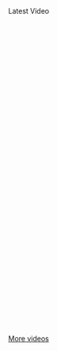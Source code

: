 <div class="w3-card w3-padding-24 paddingbottom32">
  <div class="w3-xxlarge">Latest Video</div><br>
  <div class="w3-large fontgrey" style='max-width: 570px;'>
    <div class='iframecontainer'><iframe id="latestvideo" width="800" height="600" frameborder="0" allowfullscreen></iframe></div>
    <div id='latestvideotitle'></div>
    <br>
    <a href="https://www.youtube.com/channel/UCb1gNzGJqls5borB6EApcDg/videos">More videos</a>
    <script>
      // source: https://codegena.com/auto-embed-latest-video-youtube-channel/
      // https://api.rss2json.com/v1/api.json?rss_url=https://www.youtube.com/feeds/videos.xml?channel_id=UCb1gNzGJqls5borB6EApcDg
      window.onload = function() {
        var channelid = 'UCb1gNzGJqls5borB6EApcDg';
        var channelfeed = encodeURIComponent("https://www.youtube.com/feeds/videos.xml?channel_id=" + channelid)
        var channeljson = 'https://api.rss2json.com/v1/api.json?rss_url=' + channelfeed;
        $.getJSON(channeljson,
          function(data) {
            var videolink = data.items[0].link;
            var embedlink = videolink.replace('watch?v=', 'embed/')
            var iframe = document.getElementById('latestvideo');
            iframe.setAttribute('src', embedlink);
            var latestvideotitle = document.getElementById('latestvideotitle');
            latestvideotitle.innerHTML = data.items[0].title;
          }
        );
      }
    </script>
  </div>
</div>